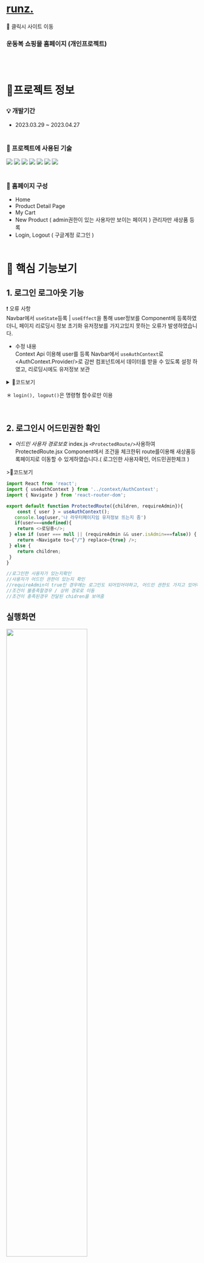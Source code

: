 # [runz.](https://sparkling-fudge-c32123.netlify.app/) 
  🔼 클릭시 사이트 이동

### 운동복 쇼핑몰 홈페이지 (개인프로젝트)

<br>
<br>

# 📝프로젝트 정보

### 💡 개발기간

- 2023.03.29 ~ 2023.04.27
  <br>
  <br>

### 🔨 프로젝트에 사용된 기술<br>

<img src="https://img.shields.io/badge/React-17202C?style=for-the-badge&logo=react&logoColor=61DAFB"/> <img src="https://img.shields.io/badge/Reactquery-FFFFFF?style=for-the-badge&logo=Reactquery&logoColor=FF4154"/> <img src="https://img.shields.io/badge/hmtl5-E34F26?style=for-the-badge&logo=HTML5&logoColor=FFFFFF"/> <img src="https://img.shields.io/badge/css3-1572B6?style=for-the-badge&logo=css3&logoColor=FFFFFF"/> <img src="https://img.shields.io/badge/javascript-191A1B?style=for-the-badge&logo=javascript&logoColor=F7DF1E"/> <img src="https://img.shields.io/badge/firebase-008CD7?style=for-the-badge&logo=firebase&logoColor=FFCA28"/> <img src="https://img.shields.io/badge/tailwind css-FFFFFF?style=for-the-badge&logo=tailwind css&logoColor=06B6D4"/>
<br>
<br>

### 📎 홈페이지 구성

- Home
- Product Detail Page
- My Cart
- New Product ( admin권한이 있는 사용자만 보이는 페이지 ) 관리자만 새상품 등록
- Login, Logout ( 구글계정 로그인 )
  <br>
  <br>

# 🔎 핵심 기능보기 

## **1. 로그인 로그아웃 기능**

❗ 오류 사항
<br>
Navbar에서 `useState`등록 | `useEffect`을 통해 user정보를 Component에 등록하였더니, 페이지 리로딩시 정보 초기화 유저정보를 가지고있지 못하는 오류가 발생하였습니다.

- 수정 내용
  <br>
  Context Api 이용해 user를 등록
  Navbar에서 `useAuthContext`로 <AuthContext.Provider/>로 감싼 컴포넌트에서 데이터를 받을 수 있도록 설정 하였고,
  리로딩시에도 유저정보 보관

<details>
<summary>💬코드보기</summary>

```js
/**로그인, 로그아웃 결과값받는함수 */
export function onUserStateChange(callback) {
  onAuthStateChanged(auth, async (user) => {
    const updatedUser = user ? await adminUser(user) : null;
    callback(updatedUser);
  });
}
```

</details>

＊ `login(), logout()`은 명령형 함수로만 이용

<br>

## **2. 로그인시 어드민권한 확인**

- _어드민 사용자 경로보호_ index.js `<ProtectedRoute/>`사용하여
  ProtectedRoute.jsx Component에서 조건을 체크한뒤 route를이용해 새상품등록페이지로 이동할 수 있게하였습니다.( 로그인한 사용자확인, 어드민권한체크 )

<summary>>💬코드보기</summary>

```js
import React from 'react';
import { useAuthContext } from '../context/AuthContext';
import { Navigate } from 'react-router-dom';

export default function ProtectedRoute({children, requireAdmin}){
    const { user } = useAuthContext();
   console.log(user,'나 라우터페이지임 유저정보 뜨는지 좀')
   if(user===undefined){
    return <>로딩중</>;
 } else if (user === null || (requireAdmin && user.isAdmin===false)) {
    return <Navigate to={"/"} replace={true} />;
 } else {
    return children;
 }
}

//로그인한 사용자가 있는지확인
//사용자가 어드민 권한이 있는지 확인
//requireAdmin이 true인 경우에는 로그인도 되어있어야하고, 어드민 권한도 가지고 있어야함\
//조건이 불충족할경우 / 상위 경로로 이동
//조건이 충족된경우 전달된 chidren을 보여줌
```

## 실행화면
<img width="65%" src="https://github.com/moonjieun/mall/assets/102341066/7add2b39-ef11-4720-9c38-b2942870577d"/>

<details>
<summary>💬코드보기</summary>

```js
/**상품관리권한 체크  */
//firebase/admins에 미리 권한을줄 uid를 등록
async function adminUser(user) {
  return get(ref(database, "admins")).then((snapshot) => {
    if (snapshot.exists()) {
      const admins = snapshot.val();
      console.log(admins);
      const isAdmin = admins.includes(user.uid);
      return { ...user, isAdmin };
    }
    return user;
  });
}
```

</details>
<br>

## **3.  `custom hook`, `useMutation`의 사용**

<br>
📝 (수정전) 데이터 가져오기

```js
const {
  isLoading,
  error,
  data: products,
} = useQuey(["products"], getProducts, { staleTime: 1000 * 60 });
```

<br>

- (수정후) `custom hook` 사용 후 코드리팩토링 ✨

```js
const {
  productsQuery: { isLoading, error, data: products },
} = useProducts();
```

`reactQuery` 유지보수 용이, UI/business 로직 분리하기 위해 `custom hook`을 이용해 요청/ 업데이트를 한곳에서 관리하게 수정하였습니다.

<br>

## **4. 장바구니 뱃지 표시지연 수정**

### 📑 개선사항<br>
장바구니에 담긴 개수를 바로 확인하지 못하였으나, firebase파일함수를 **component에서 사용하지않고**
**custom hook에서 함수를 받아와** `mutate(정보)`를 이용해 전달 -> 서버에서 데이터를 재호출해 최신상태로 업데이트
<br>

## 💡 개선 후 실행화면
<img width="65%" src="https://github.com/moonjieun/mall/assets/102341066/c7f66947-5ac6-4c1a-8da7-f6f9533f98a5"/>
<br/>

**cart custom hook 코드**

<details>
<summary>💬자세히보기</summary>

```js
export default function useCart() {
  const queryClient = useQueryClient();

  const { uid } = useAuthContext();
  /**사용자별로 캐시 사용자가 있는경우에만 apiquery사용 */
  const cartQuery = useQuery(["carts", uid || ""], () => getCart(uid), {
    enabled: !!uid,
  });

  const addOrUpdateItem = useMutation(
    (product) => addOrUpdateToCart(uid, product),
    {
      onSuccess: () => {
        queryClient.invalidateQueries(["carts", uid]);
      },
    }
  );

  const removeItem = useMutation((id) => removeFromCart(uid, id), {
    onSuccess: () => {
      queryClient.invalidateQueries(["carts", uid]);
    },
  });

  return { cartQuery, addOrUpdateItem, removeItem };
}
```

</details>

<br>

## **5. map함수 사용**

```js
<ul className="grid grid-cols-1 md:grid-cols-3 lg-grid-cols-4 gap-4 p-4">
  {products &&
    products.map((product) => (
      <ProductCard key={product.id} product={product} />
    ))}
</ul>
```

<br>

## **6. cloudinary에서 REST API를 이용해 이미지 업로드**

```js
export async function uploadImage(file) {
  const data = new FormData();

  data.append("file", file);
  //secret key => .env
  data.append("upload_preset", process.env.REACT_APP_CLOUDINARY_PRESET);
  return fetch(process.env.REACT_APP_CLOUDINARY_URL, {
    method: "POST",
    body: data,
  })
    .then((res) => res.json())
    .then((data) => data.url);
}
```

- 여기서 이미지URL을 받아와 firbase에 파일형태 X => url형태로 추가하였습니다.

<br>
